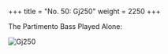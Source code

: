 +++
title = "No. 50: Gj250"
weight = 2250
+++

The Partimento Bass Played Alone:

![Gj250](/img/050DurNum.jpg)
